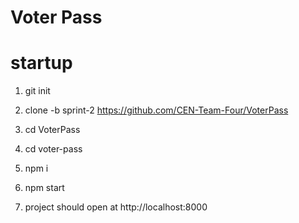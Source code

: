 # Voter Pass

# startup

1. git init

2. clone -b sprint-2 https://github.com/CEN-Team-Four/VoterPass

3. cd VoterPass

4. cd voter-pass

5. npm i

6. npm start

7. project should open at http://localhost:8000
